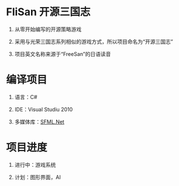 FliSan 开源三国志
======

1. 从零开始编写的开源策略游戏

2. 采用与光荣三国志系列相似的游戏方式，所以项目命名为“开源三国志”

3. 项目英文名称来源于“FreeSan”的日语读音

编译项目
======

1. 语言：C#

2. IDE：Visual Studiu 2010

3. 多媒体库：[SFML.Net](http://github.com/LaurentGomila/SFML.Net)

项目进度
======

1. 进行中：游戏系统

2. 计划：图形界面，AI
